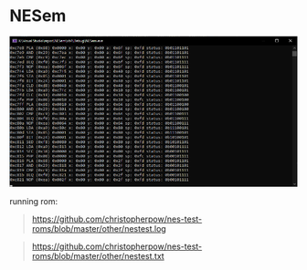 # NESem

![preview](https://github.com/vysnezil/NESem/blob/master/imgs/demo.png)

running rom:
>https://github.com/christopherpow/nes-test-roms/blob/master/other/nestest.log

>https://github.com/christopherpow/nes-test-roms/blob/master/other/nestest.txt
